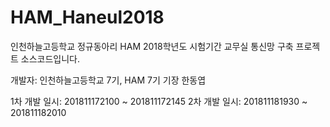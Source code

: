 # HAM_Haneul2018
인천하늘고등학교 정규동아리 HAM 2018학년도 시험기간 교무실 통신망 구축 프로젝트 소스코드입니다.

개발자: 인천하늘고등학교 7기, HAM 7기 기장 한동엽

1차 개발 일시: 201811172100 ~ 201811172145 
2차 개발 일시: 201811181930 ~ 201811182010
